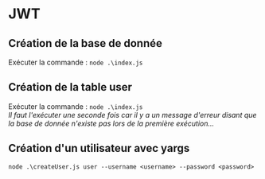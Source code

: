 # JWT 
## Création de la base de donnée 
Exécuter la commande : ``node .\index.js``
## Création de la table user 
Exécuter la commande : ``node .\index.js`` <br>
*Il faut l'exécuter une seconde fois car il y a un message d'erreur disant que la base de donnée n'existe pas lors de la première exécution...*
## Création d'un utilisateur avec yargs
``node .\createUser.js user --username <username> --password <password>``